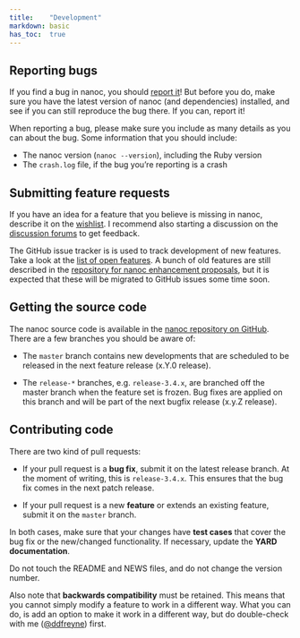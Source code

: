 ```yaml
---
title:    "Development"
markdown: basic
has_toc:  true
---
```


Reporting bugs
--------------

If you find a bug in nanoc, you should [report it](https://github.com/nanoc/nanoc/issues/new)! But before you do, make sure you have the latest version of nanoc (and dependencies) installed, and see if you can still reproduce the bug there. If you can, report it!

When reporting a bug, please make sure you include as many details as you can about the bug. Some information that you should include:

* The nanoc version (`nanoc --version`), including the Ruby version
* The `crash.log` file, if the bug you’re reporting is a crash

Submitting feature requests
---------------------------

If you have an idea for a feature that you believe is missing in nanoc, describe it on the [wishlist](https://github.com/nanoc/nanoc/wiki/Wishlist). I recommend also starting a discussion on the [discussion forums](https://groups.google.com/forum/?fromgroups#!forum/nanoc) to get feedback.

The GitHub issue tracker is is used to track development of new features. Take a look at the [list of open features](https://github.com/nanoc/nanoc/issues?labels=feature&state=open). A bunch of old features are still described in the [repository for nanoc enhancement proposals](https://github.com/nanoc/neps), but it is expected that these will be migrated to GitHub issues some time soon.

Getting the source code
-----------------------

The nanoc source code is available in the [nanoc repository on GitHub](https://github.com/nanoc/nanoc). There are a few branches you should be aware of:

* The `master` branch contains new developments that are scheduled to be released in the next feature release (x.Y.0 release).

* The `release-*` branches, e.g. `release-3.4.x`, are branched off the master branch when the feature set is frozen. Bug fixes are applied on this branch and will be part of the next bugfix release (x.y.Z release).

Contributing code
-----------------

There are two kind of pull requests:

* If your pull request is a **bug fix**, submit it on the latest release branch. At the moment of writing, this is `release-3.4.x`. This ensures that the bug fix comes in the next patch release.

* If your pull request is a new **feature** or extends an existing feature,  submit it on the `master` branch.

In both cases, make sure that your changes have **test cases** that cover the bug fix or the new/changed functionality. If necessary, update the **YARD documentation**.

Do not touch the README and NEWS files, and do not change the version number.

Also note that **backwards compatibility** must be retained. This means that you cannot simply modify a feature to work in a different way. What you can do, is add an option to make it work in a different way, but do double-check with me ([@ddfreyne](https://github.com/ddfreyne)) first.
